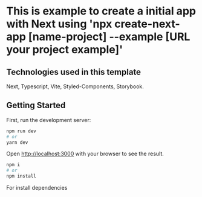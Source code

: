 # This is example to create a initial app with Next using 'npx create-next-app [name-project] --example [URL your project example]'

## Technologies used in this template

Next, Typescript, Vite, Styled-Components, Storybook.

## Getting Started

First, run the development server:

```bash
npm run dev
# or
yarn dev
```

Open [http://localhost:3000](http://localhost:3000) with your browser to see the result.

```bash
npm i
# or
npm install
```

For install dependencies
